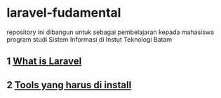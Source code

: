 # laravel-fudamental
repository ini dibangun untuk sebagai pembelajaran kepada mahasiswa program studi Sistem Informasi di Instut Teknologi Batam
## 1 [What is Laravel](https://github.com/Muhamadzulfikar/laravel-fudamental/blob/main/01-what%20is%20laravel.md)
## 2 [Tools yang harus di install](https://github.com/Muhamadzulfikar/laravel-fudamental/)
